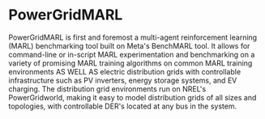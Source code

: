 # PowerGridMARL
PowerGridMARL is first and foremost a multi-agent reinforcement learning (MARL) benchmarking tool built on Meta's BenchMARL tool. It allows for command-line or in-script MARL experimentation and benchmarking on a variety of promising MARL training algorithms on common MARL training environments AS WELL AS electric distribution grids with controllable infrastructure such as PV inverters, energy storage systems, and EV charging. The distribution grid environments run on NREL's PowerGridworld, making it easy to model distribution grids of all sizes and topologies, with controllable DER's located at any bus in the system. 
